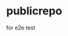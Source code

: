 # publicrepo
for e2e test











































































































































































































































































































































































































































































































































































































































































































































































































































































































































































































































































































































































































































































































































































































































































































































































































































































































































































































































































































































































































































































































































































































































































































































































































































































































































































































































































































































































































































































































































































































































































































































































































































































































































































































































































































































































































































































































































